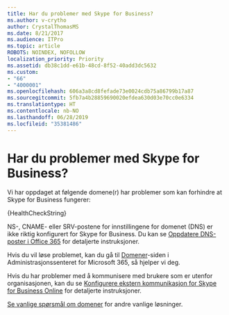 ```yaml
---
title: Har du problemer med Skype for Business?
ms.author: v-crytho
author: CrystalThomasMS
ms.date: 8/21/2017
ms.audience: ITPro
ms.topic: article
ROBOTS: NOINDEX, NOFOLLOW
localization_priority: Priority
ms.assetid: db38c1dd-e61b-48cd-8f52-40add3dc5632
ms.custom:
- "66"
- "4000001"
ms.openlocfilehash: 606a3a8cd8fefade73e0024cdb75a86799b17a87
ms.sourcegitcommit: 5fb7a4b28859690020efdea630d03e70cc0e6334
ms.translationtype: HT
ms.contentlocale: nb-NO
ms.lasthandoff: 06/28/2019
ms.locfileid: "35381486"
---
```

# <a name="issue-with-skype-for-business"></a>Har du problemer med Skype for Business?

Vi har oppdaget at følgende domene(r) har problemer som kan forhindre at Skype for Business fungerer:
  
{HealthCheckString}
  
NS-, CNAME- eller SRV-postene for innstillingene for domenet (DNS) er ikke riktig konfigurert for Skype for Business. Du kan se [Oppdatere DNS-poster i Office 365](https://support.office.com/article/Create-DNS-records-for-Office-365-when-you-manage-your-DNS-records-B0F3FDCA-8A80-4E8E-9EF3-61E8A2A9AB23.aspx) for detaljerte instruksjoner.
  
Hvis du vil løse problemet, kan du gå til [Domener](https://admin.microsoft.com/adminportal/home#/Domains)-siden i Administrasjonssenteret for Microsoft 365, så hjelper vi deg.
  
Hvis du har problemer med å kommunisere med brukere som er utenfor organisasjonen, kan du se [Konfigurere ekstern kommunikasjon for Skype for Business Online](https://support.microsoft.com/help/10041/set-up-skype-for-business-online-external-communications.aspx) for detaljerte instruksjoner.
  
[Se vanlige spørsmål om domener](https://support.office.com/article/7b7b075d-79f9-4e37-8a9e-fb60c1d95166.aspx) for andre vanlige løsninger.
  